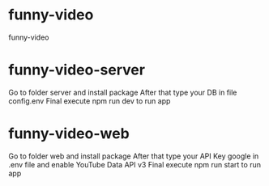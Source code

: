 # funny-video
funny-video

# funny-video-server
Go to folder server and install package
After that type your DB in file config.env
Final execute npm run dev to run app

# funny-video-web
Go to folder web and install package
After that type your API Key google in .env file and enable YouTube Data API v3
Final execute npm run start to run app